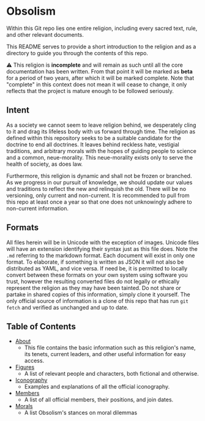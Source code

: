 # Obsolism

Within this Git repo lies one entire religion, including every sacred text, 
rule, and other relevant documents.

This README serves to provide a short introduction to the religion and as a
directory to guide you through the contents of this repo.

:warning: This religion is **incomplete** and will remain as such until all the
core documentation has been written. From that point it will be marked as
**beta** for a period of two years, after which it will be marked complete. Note
that "complete" in this context does not mean it will cease to change, it only
reflects that the project is mature enough to be followed seriously.

## Intent

As a society we cannot seem to leave religion behind, we desperately cling to it
and drag its lifeless body with us forward through time. The religion as defined
within this repository seeks to be a suitable candidate for the doctrine to end
all doctrines. It leaves behind reckless hate, vestigial traditions, and 
arbitrary morals with the hopes of guiding people to science and a common,
neue-morality. This neue-morality exists only to serve the health of society, as
does law.

Furthermore, this religion is dynamic and shall not be frozen or branched. As we
progress in our pursuit of knowledge, we should update our values and traditions
to reflect the new and relinquish the old. There will be no versioning, only
current and non-current. It is recommended to pull from this repo at least once
a year so that one does not unknowingly adhere to non-current information.

## Formats

All files herein will be in Unicode with the exception of images. Unicode files
will have an extension identifying their syntax just as this file does. Note the
`.md` referring to the markdown format. Each document will exist in only one
format. To elaborate, if something is written as JSON it will not also be
distributed as YAML, and vice versa. If need be, it is permitted to locally
convert between these formats on your own system using software you trust,
however the resulting converted files do not legally or ethically represent the
religion as they may have been tainted. Do not share or partake in shared copies
of this information, simply clone it yourself. The only official source of 
information is a clone of this repo that has run `git fetch` and verified as
unchanged and up to date.

## Table of Contents

* [About](about.yaml)
    * This file contains the basic information such as this religion's name,
      its tenets, current leaders, and other useful information for easy access.
* [Figures](figures.md)
    * A list of relevant people and characters, both fictional and otherwise.
* [Iconography](icons.md)
    * Examples and explanations of all the official iconography.
* [Members](members.csv)
    * A list of all official members, their positions, and join dates.
* [Morals](morals.yaml)
    * A list Obsolism's stances on moral dilemmas
